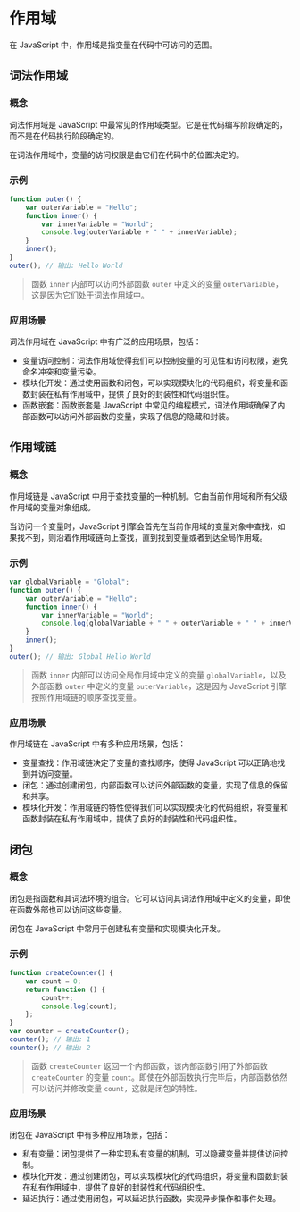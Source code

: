 # 作用域

在 JavaScript 中，作用域是指变量在代码中可访问的范围。

## 词法作用域

### 概念

词法作用域是 JavaScript 中最常见的作用域类型。它是在代码编写阶段确定的，而不是在代码执行阶段确定的。

在词法作用域中，变量的访问权限是由它们在代码中的位置决定的。

### 示例

```javascript
function outer() {
    var outerVariable = "Hello";
    function inner() {
        var innerVariable = "World";
        console.log(outerVariable + " " + innerVariable);
    }
    inner();
}
outer(); // 输出: Hello World
```

>函数 `inner` 内部可以访问外部函数 `outer` 中定义的变量 `outerVariable`，这是因为它们处于词法作用域中。

### 应用场景

词法作用域在 JavaScript 中有广泛的应用场景，包括：

- 变量访问控制：词法作用域使得我们可以控制变量的可见性和访问权限，避免命名冲突和变量污染。
- 模块化开发：通过使用函数和闭包，可以实现模块化的代码组织，将变量和函数封装在私有作用域中，提供了良好的封装性和代码组织性。
- 函数嵌套：函数嵌套是 JavaScript 中常见的编程模式，词法作用域确保了内部函数可以访问外部函数的变量，实现了信息的隐藏和封装。

## 作用域链

### 概念

作用域链是 JavaScript 中用于查找变量的一种机制。它由当前作用域和所有父级作用域的变量对象组成。

当访问一个变量时，JavaScript 引擎会首先在当前作用域的变量对象中查找，如果找不到，则沿着作用域链向上查找，直到找到变量或者到达全局作用域。

### 示例

```javascript
var globalVariable = "Global";
function outer() {
    var outerVariable = "Hello";
    function inner() {
        var innerVariable = "World";
        console.log(globalVariable + " " + outerVariable + " " + innerVariable);
    }
    inner();
}
outer(); // 输出: Global Hello World
```

>函数 `inner` 内部可以访问全局作用域中定义的变量 `globalVariable`，以及外部函数 `outer` 中定义的变量 `outerVariable`，这是因为 JavaScript 引擎按照作用域链的顺序查找变量。

### 应用场景

作用域链在 JavaScript 中有多种应用场景，包括：

- 变量查找：作用域链决定了变量的查找顺序，使得 JavaScript 可以正确地找到并访问变量。
- 闭包：通过创建闭包，内部函数可以访问外部函数的变量，实现了信息的保留和共享。
- 模块化开发：作用域链的特性使得我们可以实现模块化的代码组织，将变量和函数封装在私有作用域中，提供了良好的封装性和代码组织性。

## 闭包

### 概念

闭包是指函数和其词法环境的组合。它可以访问其词法作用域中定义的变量，即使在函数外部也可以访问这些变量。

闭包在 JavaScript 中常用于创建私有变量和实现模块化开发。

### 示例

```javascript
function createCounter() {
    var count = 0;
    return function () {
        count++;
        console.log(count);
    };
}
var counter = createCounter(); 
counter(); // 输出: 1
counter(); // 输出: 2
```

>函数 `createCounter` 返回一个内部函数，该内部函数引用了外部函数 `createCounter` 的变量 `count`。即使在外部函数执行完毕后，内部函数依然可以访问并修改变量 `count`，这就是闭包的特性。

### 应用场景

闭包在 JavaScript 中有多种应用场景，包括：

- 私有变量：闭包提供了一种实现私有变量的机制，可以隐藏变量并提供访问控制。
- 模块化开发：通过创建闭包，可以实现模块化的代码组织，将变量和函数封装在私有作用域中，提供了良好的封装性和代码组织性。
- 延迟执行：通过使用闭包，可以延迟执行函数，实现异步操作和事件处理。
